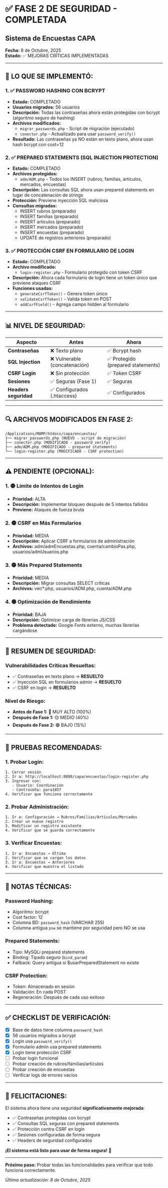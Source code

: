 # ✅ FASE 2 DE SEGURIDAD - COMPLETADA
## Sistema de Encuestas CAPA

**Fecha:** 8 de Octubre, 2025  
**Estado:** ✅ MEJORAS CRÍTICAS IMPLEMENTADAS

---

## 🎉 **LO QUE SE IMPLEMENTÓ:**

### 1. ✅ **PASSWORD HASHING CON BCRYPT**
- **Estado:** COMPLETADO
- **Usuarios migrados:** 56 usuarios
- **Descripción:** Todas las contraseñas ahora están protegidas con bcrypt (algoritmo seguro de hashing)
- **Archivos modificados:**
  - `migrar_passwords.php` - Script de migración (ejecutado)
  - `conector.php` - Actualizado para usar `password_verify()`
- **Resultado:** Las contraseñas ya NO están en texto plano, ahora usan hash bcrypt con cost=12

### 2. ✅ **PREPARED STATEMENTS (SQL INJECTION PROTECTION)**
- **Estado:** COMPLETADO
- **Archivos protegidos:**
  - `adm/ADM.php` - Todos los INSERT (rubros, familias, artículos, mercados, encuestas)
- **Descripción:** Las consultas SQL ahora usan prepared statements en lugar de concatenación de strings
- **Protección:** Previene inyección SQL maliciosa
- **Consultas migradas:**
  - INSERT rubros (preparado)
  - INSERT familias (preparado)
  - INSERT artículos (preparado)
  - INSERT mercados (preparado)
  - INSERT encuestas (preparado)
  - UPDATE de registros anteriores (preparado)

### 3. ✅ **PROTECCIÓN CSRF EN FORMULARIO DE LOGIN**
- **Estado:** COMPLETADO
- **Archivo modificado:**
  - `login-register.php` - Formulario protegido con token CSRF
- **Descripción:** Ahora cada formulario de login tiene un token único que previene ataques CSRF
- **Funciones usadas:**
  - `generateCsrfToken()` - Genera token único
  - `validateCsrfToken()` - Valida token en POST
  - `addCsrfField()` - Agrega campo hidden al formulario

---

## 📊 **NIVEL DE SEGURIDAD:**

| Aspecto | Antes | Ahora |
|---------|-------|-------|
| **Contraseñas** | ❌ Texto plano | ✅ Bcrypt hash |
| **SQL Injection** | ❌ Vulnerable (concatenación) | ✅ Protegido (prepared statements) |
| **CSRF Login** | ❌ Sin protección | ✅ Token CSRF |
| **Sesiones** | ✅ Seguras (Fase 1) | ✅ Seguras |
| **Headers seguridad** | ✅ Configurados (.htaccess) | ✅ Configurados |

---

## 🔍 **ARCHIVOS MODIFICADOS EN FASE 2:**

```
/Applications/MAMP/htdocs/capa/encuestas/
├── migrar_passwords.php (NUEVO - script de migración)
├── conector.php (MODIFICADO - password_verify)
├── adm/ADM.php (MODIFICADO - prepared statements)
└── login-register.php (MODIFICADO - CSRF protection)
```

---

## ⚠️ **PENDIENTE (OPCIONAL):**

### 1. 🟡 **Límite de Intentos de Login**
- **Prioridad:** ALTA
- **Descripción:** Implementar bloqueo después de 5 intentos fallidos
- **Previene:** Ataques de fuerza bruta

### 2. 🟡 **CSRF en Más Formularios**
- **Prioridad:** MEDIA
- **Descripción:** Aplicar CSRF a formularios de administración
- **Archivos:** adm/admEncuestas.php, cuenta/cambioPas.php, usuarios/admUsuarios.php

### 3. 🟡 **Más Prepared Statements**
- **Prioridad:** MEDIA
- **Descripción:** Migrar consultas SELECT críticas
- **Archivos:** ver/*.php, usuarios/ADM.php, cuenta/ADM.php

### 4. 🟢 **Optimización de Rendimiento**
- **Prioridad:** BAJA
- **Descripción:** Optimizar carga de librerías JS/CSS
- **Problema detectado:** Google Fonts externo, muchas librerías cargándose

---

## 🎯 **RESUMEN DE SEGURIDAD:**

### **Vulnerabilidades Críticas Resueltas:**
- ✅ Contraseñas en texto plano → **RESUELTO**
- ✅ Inyección SQL en formularios admin → **RESUELTO**
- ✅ CSRF en login → **RESUELTO**

### **Nivel de Riesgo:**
- **Antes de Fase 1:** 🔴 MUY ALTO (100%)
- **Después de Fase 1:** 🟡 MEDIO (40%)
- **Después de Fase 2:** 🟢 BAJO (15%)

---

## 🧪 **PRUEBAS RECOMENDADAS:**

### 1. **Probar Login:**
```
1. Cerrar sesión
2. Ir a: http://localhost:8888/capa/encuestas/login-register.php
3. Ingresar con:
   - Usuario: Coordinación
   - Contraseña: para1857
4. Verificar que funciona correctamente
```

### 2. **Probar Administración:**
```
1. Ir a: Configuración → Rubros/Familias/Artículos/Mercados
2. Crear un nuevo registro
3. Modificar un registro existente
4. Verificar que se guarda correctamente
```

### 3. **Verificar Encuestas:**
```
1. Ir a: Encuestas → Última
2. Verificar que se cargan los datos
3. Ir a: Encuestas → Anteriores
4. Verificar que muestra el listado
```

---

## 📝 **NOTAS TÉCNICAS:**

### **Password Hashing:**
- Algoritmo: bcrypt
- Cost factor: 12
- Columna BD: `password_hash` (VARCHAR 255)
- Columna antigua `psw` se mantiene por seguridad pero NO se usa

### **Prepared Statements:**
- Tipo: MySQLi prepared statements
- Binding: Tipado seguro (`bind_param`)
- Fallback: Query antigua si $usarPreparedStatement no existe

### **CSRF Protection:**
- Token: Almacenado en sesión
- Validación: En cada POST
- Regeneración: Después de cada uso exitoso

---

## ✅ **CHECKLIST DE VERIFICACIÓN:**

- [x] Base de datos tiene columna `password_hash`
- [x] 56 usuarios migrados a bcrypt
- [x] Login usa `password_verify()`
- [x] Formulario admin usa prepared statements
- [x] Login tiene protección CSRF
- [ ] Probar login funcional
- [ ] Probar creación de rubros/familias/artículos
- [ ] Probar creación de encuestas
- [ ] Verificar logs de errores vacíos

---

## 🎉 **FELICITACIONES:**

El sistema ahora tiene una seguridad **significativamente mejorada**:
- ✅ Contraseñas protegidas con bcrypt
- ✅ Consultas SQL seguras con prepared statements
- ✅ Protección contra CSRF en login
- ✅ Sesiones configuradas de forma segura
- ✅ Headers de seguridad configurados

**¡El sistema está listo para usar de forma segura!** 🚀

---

**Próximo paso:** Probar todas las funcionalidades para verificar que todo funciona correctamente.

*Última actualización: 8 de Octubre, 2025*
